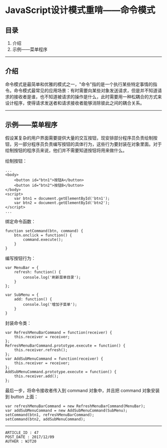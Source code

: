 
# JavaScript设计模式重啃——命令模式 #

## 目录 ##

1. 介绍
2. 示例——菜单程序

---

## 介绍 ##

命令模式是最简单和优雅的模式之一，"命令"指的是一个执行某些特定事情的指令。命令模式最常见的应用场景：有时需要向某些对象发送请求，但是并不知道请求的接收者是谁，也不知道被请求的操作是什么，此时需要用一种松耦合的方式来设计程序，使得请求发送者和请求接收者能够消除彼此之间的耦合关系。

---

## 示例——菜单程序 ##

假设某复杂的用户界面需要提供大量的交互按钮，现安排部分程序员负责绘制按钮，另一部分程序员负责编写按钮的具体行为，这些行为要封装在对象里面。对于绘制按钮的程序员来说，他们并不需要知道按钮将用来做什么。

绘制按钮：

```
...
<body>
    <button id="btn1">按钮A</button>
    <button id="btn2">按钮B</button>
</body>
<script>
    var btn1 = document.getElementById('btn1');
    var btn2 = document.getElementById('btn2');
</script>
...
```

绑定命令函数：

```
function setCommand(btn, command) {
    btn.onclick = function() {
        command.execute();
    }
}
```

编写按钮行为：

```
var MenuBar = {
    refresh: function() {
        console.log('刷新菜单目录');
    }
};

var SubMenu = {
    add: function() {
        console.log('增加子菜单');
    }
}
```

封装命令类：

```
var RefreshMenuBarCommand = function(receiver) {
    this.receiver = receiver;
};
RefreshMenuBarCommand.prototype.execute = function() {
    this.receiver.refresh();
};
var AddSubMenuCommand = function(receiver) {
    this.receiver = receiver;
};
AddSubMenuCommand.prototype.execute = function() {
    this.receiver.add();
};
```

最后一步，将命令接收者传入到 command 对象中，并且把 command 对象安装到 button 上面：

```
var refreshMenuBarCommand = new RefreshMenuBarCommand(MenuBar);
var addSubMenuCommand = new AddSubMenuCommand(SubMenu);
setCommand(btn1, refreshMenuBarCommand);
setCommand(btn2, addSubMenuCommand);
```

---

```
ARTICLE_ID : 47
POST_DATE : 2017/12/09
AUTHER : WJT20
```
